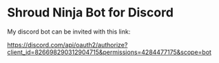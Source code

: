 # Shroud Ninja Bot for Discord
My discord bot can be invited with this link:

https://discord.com/api/oauth2/authorize?client_id=826698290312904715&permissions=4284477175&scope=bot
